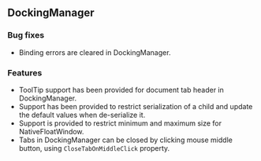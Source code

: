 ## DockingManager

### Bug fixes

* Binding errors are cleared in DockingManager.

### Features

* ToolTip support has been provided for document tab header in DockingManager. 
* Support has been provided to restrict serialization of a child and update the default values when de-serialize it.
* Support is provided to restrict minimum and maximum size for NativeFloatWindow.
* Tabs in DockingManager can be closed by clicking mouse middle button, using `CloseTabOnMiddleClick` property.
